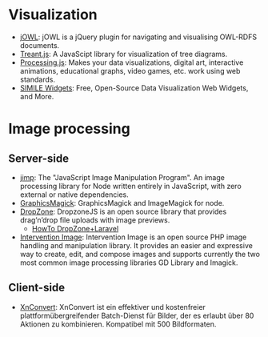 <!-- TITLE: Tools -->
<!-- SUBTITLE: All we need is tools... -->
# Visualization
* [jOWL](http://jowl.ontologyonline.org/): jOWL is a jQuery plugin for navigating and visualising OWL-RDFS documents.
* [Treant.js](http://fperucic.github.io/treant-js/): A JavaScipt library for visualization of tree diagrams.
* [Processing.js](http://processingjs.org/): Makes your data visualizations, digital art, interactive animations, educational graphs, video games, etc. work using web standards.
* [SIMILE Widgets](http://www.simile-widgets.org/): Free, Open-Source Data Visualization Web Widgets, and More.
# Image processing
## Server-side
* [jimp](https://www.npmjs.com/package/jimp): The "JavaScript Image Manipulation Program". An image processing library for Node written entirely in JavaScript, with zero external or native dependencies.
* [GraphicsMagick](http://aheckmann.github.io/gm/): GraphicsMagick and ImageMagick for node.
* [DropZone](http://www.dropzonejs.com/): DropzoneJS is an open source library that provides drag’n’drop file uploads with image previews.
  * [HowTo DropZone+Laravel](https://maxoffsky.com/code-blog/howto-ajax-multiple-file-upload-in-laravel/)
* [Intervention Image](http://image.intervention.io/): Intervention Image is an open source PHP image handling and manipulation library. It provides an easier and expressive way to create, edit, and compose images and supports currently the two most common image processing libraries GD Library and Imagick.
## Client-side
* [XnConvert](http://www.xnview.com/de/xnconvert/): XnConvert ist ein effektiver und kostenfreier plattformübergreifender Batch-Dienst für Bilder, der es erlaubt über 80 Aktionen zu kombinieren. Kompatibel mit 500 Bildformaten.